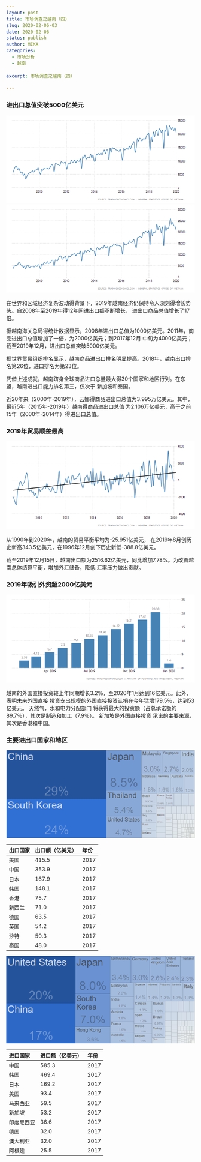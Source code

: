 ```yaml
---
layout: post
title: 市场调查之越南（四）
slug: 2020-02-06-03
date: 2020-02-06
status: publish
author: MIKA
categories: 
  - 市场分析
  - 越南

excerpt: 市场调查之越南（四）

---
```


### 进出口总值突破5000亿美元
![2008年-2019年越南进口额（单位：百万美元）](./vietnam/16-vietnam-imports.png)
![2008年-2019年越南出口额（单位：百万美元）](./vietnam/17-vietnam-exports.png)

在世界和区域经济复杂波动得背景下，2019年越南经济仍保持令人深刻得增长势头。自2008年至2019年得12年间进出口额不断增长，
进出口商品总值增长了17倍。

据越南海关总局得统计数据显示，2008年进出口总值为1000亿美元。2011年，商品进出口总值增加了一倍，为2000亿美元；到2017年12月
中旬为4000亿美元；截至2019年12月，进出口总值突破5000亿美元。

据世界贸易组织排名显示，越南商品进出口排名明显提高。2018年，越南出口排名第26位，进口排名为第23位。

凭借上述成就，越南跻身全球商品进口总量最大得30个国家和地区行列。在东盟，越南进出口能力排名第三，仅次于
新加坡和泰国。

近20年来（2000年-2019年），云娜得商品进出口总值为3.995万亿美元。其中，最近5年（2015年-2019年）越南得商品进出口总值
为2.106万亿美元，高于之前15年（2000年-2014年）得进出口总值。

### 2019年贸易顺差最高

![2008年-2019年越南贸易差额](./vietnam/18-vietnam-balance-of-trade.png)

从1990年到2020年，越南的贸易平衡平均为-25.951亿美元，
在2019年8月创历史新高343.5亿美元，在1996年12月创下历史新低-388.8亿美元。

截至2019年12月15日，越南出口额为2516.62亿美元，同比增加7.78%。为改善越南总体结算平衡，增加外汇储备，降低
汇率压力做出贡献。

### 2019年吸引外资超2000亿美元

![2010年-2019年越南外国直接投资](./vietnam/19-vietnam-foreign-direct-investment.png)

越南的外国直接投资较上年同期增长3.2％，至2020年1月达到16亿美元。此外，表明未来外国直接
投资支出规模的外国直接投资认捐在今年猛增179.5％，达到53亿美元。 天然气，水和电力分配部门
将获得最大的投资额（占总承诺额的89.7％），其次是制造和加工（7.9％）。 新加坡是外国直接投资
承诺的主要来源，其次是香港和中国。

### 主要进出口国家和地区
![越南主要进口国家份额分析](./vietnam/12-Vietnam-Imports-By-Country.png)

|**出口国家**|**出口额（亿美元）**|**年份**|
|:-----|:----|:----|
|美国|415.5|2017|
|中国|353.9|2017|
|日本|167.9|2017|
|韩国|148.1|2017|
|香港|75.7|2017|
|新西兰|71.0|2017|
|德国|63.5|2017|
|英国|54.2|2017|
|沙特|50.3|2017|
|泰国|48.0|2017|

![越南主要出口国家份额分析](./vietnam/13-Vietnam-Exports-By-Country.png)

|**进口国家**|**进口额（亿美元）**|**年份**|
|:-----|:----|:----|
|中国|585.3|2017|
|韩国|469.4|2017|
|日本|169.2|2017|
|美国|93.4|2017|
|马来西亚|59.5|2017|
|新加坡|53.2|2017|
|印度尼西亚|36.6|2017|
|德国|32.0|2017|
|澳大利亚|32.0|2017|
|阿根廷|25.5|2017|
